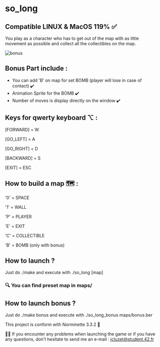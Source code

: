 # so_long 
## Compatible LINUX & MacOS 119% ✅
You play as a character who has to get out of the map with as little movement as possible and collect all the collectibles on the map. 

![bonus](https://user-images.githubusercontent.com/55356071/129287696-f7064eeb-1a90-4e33-bde7-58ad8f239051.gif)

## Bonus Part include :

* You can add 'B' on map for set BOMB (player will lose in case of contact) ✔️
* Animation Sprite for the BOMB  ✔️
* Number of moves is display directly on the window ✔️

## Keys for qwerty keyboard ⌥ :

[FORWARD] = W

[GO_LEFT] = A

[GO_RIGHT] = D

[BACKWARD] = S

[EXIT] = ESC

## How to build a map 🗺 :

'0' = SPACE

'1' = WALL

'P' = PLAYER

'E' = EXIT

'C' = COLLECTIBLE

'B' = BOMB (only with bonus)

## How to launch ? 

Just do ./make
and execute with ./so_long [map]
### 🔍 You can find preset map in maps/

## How to launch bonus ?

Just do ./make bonus
and execute with ./so_long_bonus maps/bonus.ber

This project is conform with Norminette 3.3.2 📌

👋🏼 If you encounter any problems when launching the game or if you have any questions, don't hesitate to send me an e-mail : jcluzet@student.42.fr
